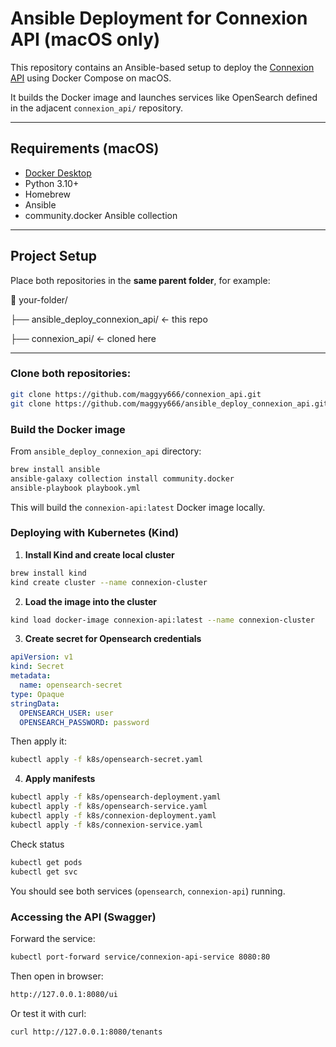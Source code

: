 # Ansible Deployment for Connexion API (macOS only)

This repository contains an Ansible-based setup to deploy the [Connexion API](https://github.com/maggyy666/connexion_api) using Docker Compose on macOS.

It builds the Docker image and launches services like OpenSearch defined in the adjacent `connexion_api/` repository.

---

## Requirements (macOS)

- [Docker Desktop](https://www.docker.com/products/docker-desktop)
- Python 3.10+
- Homebrew
- Ansible
- community.docker Ansible collection

---

## Project Setup

Place both repositories in the **same parent folder**, for example:

📂 your-folder/ 

├── ansible_deploy_connexion_api/ ← this repo 

├── connexion_api/ ← cloned here


---

###  Clone both repositories:

```bash
git clone https://github.com/maggyy666/connexion_api.git
git clone https://github.com/maggyy666/ansible_deploy_connexion_api.git
```

### Build the Docker image
From `ansible_deploy_connexion_api` directory:
```bash
brew install ansible
ansible-galaxy collection install community.docker
ansible-playbook playbook.yml
```
This will build the `connexion-api:latest` Docker image locally.

### Deploying with Kubernetes (Kind)
1. **Install Kind and create local cluster**
```bash
brew install kind
kind create cluster --name connexion-cluster
```
2. **Load the image into the cluster**
```bash
kind load docker-image connexion-api:latest --name connexion-cluster
```
3. **Create secret for Opensearch credentials**
```yaml
apiVersion: v1
kind: Secret
metadata:
  name: opensearch-secret
type: Opaque
stringData:
  OPENSEARCH_USER: user
  OPENSEARCH_PASSWORD: password
```
Then apply it:
```bash
kubectl apply -f k8s/opensearch-secret.yaml
```
4. **Apply manifests**
```bash
kubectl apply -f k8s/opensearch-deployment.yaml
kubectl apply -f k8s/opensearch-service.yaml
kubectl apply -f k8s/connexion-deployment.yaml
kubectl apply -f k8s/connexion-service.yaml
```
Check status
```bash
kubectl get pods
kubectl get svc
```
You should see both services (`opensearch`, `connexion-api`) running.

### Accessing the API (Swagger)

Forward the service:
```bash
kubectl port-forward service/connexion-api-service 8080:80
```
Then open in browser:
```bash
http://127.0.0.1:8080/ui
```
Or test it with curl:
```bash
curl http://127.0.0.1:8080/tenants
```